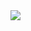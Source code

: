 <a href="https://ko-fi.com/P5P6582OC">
  <img src="https://cdn.discordapp.com/attachments/821805150087282708/863137012403929088/shofy.png">
</a>
